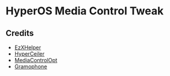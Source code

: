 # HyperOS Media Control Tweak

## Credits

- [EzXHelper](https://github.com/KyuubiRan/EzXHelper)
- [HyperCeiler](https://github.com/ReChronoRain/HyperCeiler)
- [MediaControlOpt](https://github.com/YuKongA/MediaControlOpt)
- [Gramophone](https://github.com/AkaneTan/Gramophone)
